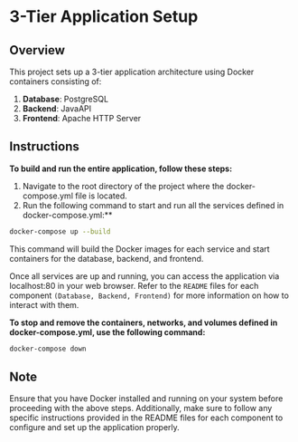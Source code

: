 # 3-Tier Application Setup

## Overview

This project sets up a 3-tier application architecture using Docker containers consisting of:
1. **Database**: PostgreSQL
2. **Backend**: JavaAPI
3. **Frontend**: Apache HTTP Server 

## Instructions

**To build and run the entire application, follow these steps:**

1. Navigate to the root directory of the project where the docker-compose.yml file is located.
2. Run the following command to start and run all the services defined in docker-compose.yml:** 
```bash
docker-compose up --build
```
This command will build the Docker images for each service and start containers for the database, backend, and frontend.

Once all services are up and running, you can access the application via localhost:80 in your web browser. 
Refer to the `README` files for each component `(Database, Backend, Frontend)` for more information on how to interact with them.


**To stop and remove the containers, networks, and volumes defined in docker-compose.yml, use the following command:**
```bash
docker-compose down
```

## Note
Ensure that you have Docker installed and running on your system before proceeding with the above steps. Additionally, make sure to follow any specific instructions provided in the README files for each component to configure and set up the application properly.